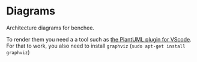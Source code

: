 # Diagrams

Architecture diagrams for benchee.

To render them you need a a tool such as [the PlantUML plugin for VScode](https://marketplace.visualstudio.com/items?itemName=jebbs.plantuml).
For that to work, you also need to install `graphviz` (`sudo apt-get install graphviz`)
